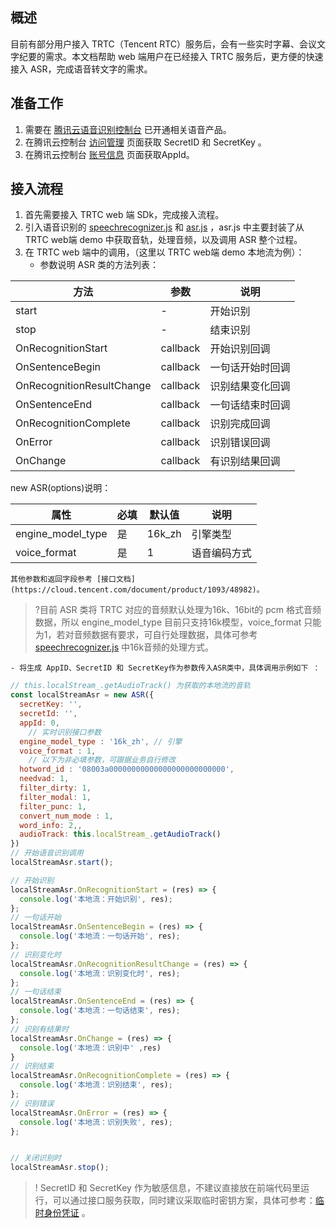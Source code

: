 ## 概述
目前有部分用户接入 TRTC（Tencent RTC）服务后，会有一些实时字幕、会议文字纪要的需求。本文档帮助 web 端用户在已经接入 TRTC 服务后，更方便的快速接入 ASR，完成语音转文字的需求。
## 准备工作
1. 需要在 [腾讯云语音识别控制台](https://console.cloud.tencent.com/asr) 已开通相关语音产品。
2. 在腾讯云控制台 [访问管理](https://console.cloud.tencent.com/cam/capi) 页面获取 SecretID 和 SecretKey 。
3. 在腾讯云控制台 [账号信息](https://console.cloud.tencent.com/developer) 页面获取AppId。

## 接入流程
1. 首先需要接入 TRTC web 端 SDk，完成接入流程。
2. 引入语音识别的 [speechrecognizer.js](https://github.com/TencentCloud/tencentcloud-speech-sdk-js/blob/main/dist/speechrecognizer.js) 和 [asr.js](https://github.com/TencentCloud/tencentcloud-speech-sdk-js/blob/main/examples/trtc/asr.js) ，asr.js 中主要封装了从 TRTC web端 demo 中获取音轨，处理音频，以及调用 ASR 整个过程。
3. 在 TRTC web 端中的调用，（这里以 TRTC web端 demo 本地流为例）：
	- 参数说明
ASR 类的方法列表：
<table>
<thead>
<tr>
<th >方法</th>
<th >参数</th>
<th >说明</th>
</tr>
</thead>
<tbody>
<tr>
<td >start</td>
<td>-</td>
<td> 开始识别</td>
</tr><tr>
<td>stop</td>
<td>-</td>
<td>结束识别</td>
</tr><tr>
<td>OnRecognitionStart</td>
<td> callback</td>
<td>开始识别回调</td>
</tr><tr>
<td>OnSentenceBegin</td>
<td> callback</td>
<td>一句话开始时回调</td>
</tr><tr>
<td>OnRecognitionResultChange</td>
<td> callback</td>
<td>识别结果变化回调</td>
</tr><tr>
<td>OnSentenceEnd</td>
<td> callback</td>
<td>一句话结束时回调</td>
</tr><tr>
<td>OnRecognitionComplete</td>
<td> callback</td>
<td>识别完成回调</td>
</tr><tr>
<td>OnError</td>
<td> callback</td>
<td>识别错误回调</td>
</tr><tr>
<td>OnChange</td>
<td> callback</td>
<td>有识别结果回调</td>
</tr>
</tbody></table>
new ASR(options)说明：
<table>
<thead>
<tr>
<th >属性</th>
<th >必填</th>
<th >默认值</th>
<th >说明</th>
</tr>
</thead>
<tbody>
<tr>
<td >engine_model_type</td>
<td>是</td>
<td> 16k_zh</td>
<td> 引擎类型</td>
</tr><tr>
<td>voice_format</td>
<td> 是</td>
<td>1</td>
<td>语音编码方式</td>
</tr>
</tbody></table>

	其他参数和返回字段参考 [接口文档](https://cloud.tencent.com/document/product/1093/48982)。
>?目前 ASR 类将 TRTC 对应的音频默认处理为16k、16bit的 pcm 格式音频数据，所以 engine_model_type 目前只支持16k模型，voice_format 只能为1，若对音频数据有要求，可自行处理数据，具体可参考[speechrecognizer.js](https://github.com/TencentCloud/tencentcloud-speech-sdk-js/blob/main/dist/speechrecognizer.js) 中16k音频的处理方式。

	- 将生成 AppID、SecretID 和 SecretKey作为参数传入ASR类中，具体调用示例如下 ：
```javascript 
// this.localStream_.getAudioTrack() 为获取的本地流的音轨
const localStreamAsr = new ASR({
  secretKey: '',
  secretId: '',
  appId: 0,
    // 实时识别接口参数
  engine_model_type : '16k_zh', // 引擎
  voice_format : 1,
    // 以下为非必填参数，可跟据业务自行修改
  hotword_id : '08003a00000000000000000000000000',
  needvad: 1,
  filter_dirty: 1,
  filter_modal: 1,
  filter_punc: 1,
  convert_num_mode : 1,
  word_info: 2,,
  audioTrack: this.localStream_.getAudioTrack()
})
// 开始语音识别调用
localStreamAsr.start();

// 开始识别
localStreamAsr.OnRecognitionStart = (res) => {
  console.log('本地流：开始识别', res);
};
// 一句话开始
localStreamAsr.OnSentenceBegin = (res) => {
  console.log('本地流：一句话开始', res);
};
// 识别变化时
localStreamAsr.OnRecognitionResultChange = (res) => {
  console.log('本地流：识别变化时', res);
};
// 一句话结束
localStreamAsr.OnSentenceEnd = (res) => {
  console.log('本地流：一句话结束', res);
};
// 识别有结果时
localStreamAsr.OnChange = (res) => {
  console.log('本地流：识别中' ,res)
}
// 识别结束
localStreamAsr.OnRecognitionComplete = (res) => {
  console.log('本地流：识别结束', res);
};
// 识别错误
localStreamAsr.OnError = (res) => {
  console.log('本地流：识别失败', res);
};


// 关闭识别时
localStreamAsr.stop();

```
>! SecretID 和 SecretKey 作为敏感信息，不建议直接放在前端代码里运行，可以通过接口服务获取，同时建议采取临时密钥方案，具体可参考：[临时身份凭证](https://cloud.tencent.com/document/product/1312/48195) 。

